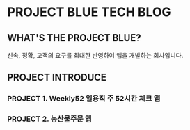 # PROJECT BLUE TECH BLOG
## WHAT'S THE PROJECT BLUE?
신속, 정확, 고객의 요구를 최대한 반영하여 앱을 개발하는 회사입니다.

## PROJECT INTRODUCE
### PROJECT 1. Weekly52 일용직 주 52시간 체크 앱 

### PROJECT 2. 농산물주문 앱

